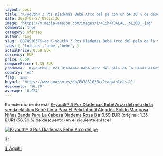 ```yaml
---
layout: post
title: 'K-youth® 3 Pcs Diademas Bebé Arco del pe con un 56.30 % de descuento'
date: 2020-07-27 09:32:36
image: 'https://m.media-amazon.com/images/I/41ih4YBALAL._SL200_.jpg'
comments: true
category: ofertas
author: ring
slug: 'B078S163FK-es K-youth® 3 Pcs Diademas Bebé Arco del pelo de la venda...'
tags: [ 'tole.es','bebé','bebé', ]
actualPrice: 0.59 EUR
currency: EUR
price: 0.59
comparePrice: 1.35 EUR
prodname: 'K-youth® 3 Pcs Diademas Bebé Arco del pelo de la venda elástico Bebé Cinta Para El Pelo Infantil Algodón Sólido Mariposa Niñas Banda Para La Cabeza Diadema  Rosa B '
country: 'es'
flag: '🇪🇸'
buyurl: 'https://www.amazon.es/dp/B078S163FK/?tag=tolees-21'
descuento: '56.30'
average: '0.924'
---
```


En este momento está [K-youth® 3 Pcs Diademas Bebé Arco del pelo de la venda elástico Bebé Cinta Para El Pelo Infantil Algodón Sólido Mariposa Niñas Banda Para La Cabeza Diadema  Rosa B ](https://www.amazon.es/dp/B078S163FK/?tag=tolees-21) a 0.59 EUR (original: 1.35 EUR) (56.30 %  de descuento) en el siguiente enlace!

[![K-youth® 3 Pcs Diademas Bebé Arco del pe](https://m.media-amazon.com/images/I/41ih4YBALAL._SL200_.jpg)](https://www.amazon.es/dp/B078S163FK/?tag=tolees-21)

🔎:


[🛒 Aquí!!!](https://www.amazon.es/dp/B078S163FK/?tag=tolees-21)
